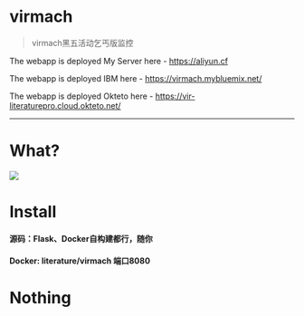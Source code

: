 # virmach

> virmach黑五活动乞丐版监控

The webapp is deployed My Server here - https://aliyun.cf

The webapp is deployed IBM here - https://virmach.mybluemix.net/

The webapp is deployed Okteto here - https://vir-literaturepro.cloud.okteto.net/

---

# What?
![](https://vkceyugu.cdn.bspapp.com/VKCEYUGU-6cc46a21-10af-4cd7-a52d-d8c57329708e/04834455-4789-4444-acf3-e1dabf39efd1.png)

# Install
####  源码：Flask、Docker自构建都行，随你

#### Docker:   literature/virmach  端口8080 

# Nothing


